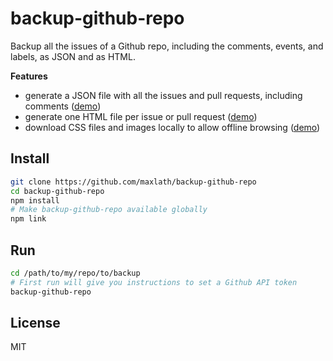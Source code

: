 # backup-github-repo

Backup all the issues of a Github repo, including the comments, events, and labels, as JSON and as HTML.

**Features**
* generate a JSON file with all the issues and pull requests, including comments ([demo](https://github.com/maxlath/backup-github-repo/blob/master/demo/data.json))
* generate one HTML file per issue or pull request ([demo](https://github.com/maxlath/backup-github-repo/tree/master/demo/html))
* download CSS files and images locally to allow offline browsing ([demo](https://github.com/maxlath/backup-github-repo/tree/master/demo/html/assets))

## Install
```sh
git clone https://github.com/maxlath/backup-github-repo
cd backup-github-repo
npm install
# Make backup-github-repo available globally
npm link
```

## Run

```sh
cd /path/to/my/repo/to/backup
# First run will give you instructions to set a Github API token
backup-github-repo
```

## License
MIT

